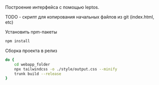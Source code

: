 Построение интерфейса с помощью leptos.

TODO - скрипт для копирования начальных файлов из git (index.html, etc)

Установить npm-пакеты

```bash
npm install
```

Сборка проекта в релиз

```bash
do {
    cd webapp_folder
    npx tailwindcss -o ./style/output.css --minify
    trunk build --release
}
```
